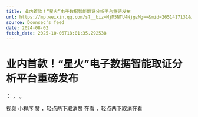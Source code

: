 ```yaml
---
title: 业内首款！“星火”电子数据智能取证分析平台重磅发布
url: https://mp.weixin.qq.com/s?__biz=MjM5NTU4NjgzMg==&mid=2651417131&idx=1&sn=ee4f0e8dc8dbb21d32715091405e2612
source: Doonsec's feed
date: 2024-08-02
fetch_date: 2025-10-06T18:01:35.292538
---
```


# 业内首款！“星火”电子数据智能取证分析平台重磅发布

：
，
。

视频
小程序
赞
，轻点两下取消赞
在看
，轻点两下取消在看